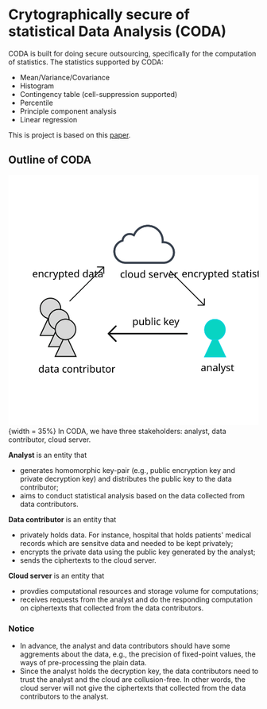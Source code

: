 Crytographically secure of statistical Data Analysis (CODA)
==
CODA is built for doing secure outsourcing, specifically for the computation of statistics.
The statistics supported by CODA:

* Mean/Variance/Covariance
* Histogram
* Contingency table (cell-suppression supported)
* Percentile
* Principle component analysis
* Linear regression

This is project is based on this [paper](https://www.internetsociety.org/doc/using-fully-homomorphic-encryption-statistical-analysis-categorical-ordinal-and-numerical-data).

## Outline of CODA
![coda-outline](coda-outline.svg){width  = 35%}
In CODA, we have three stakeholders: analyst, data contributor, cloud server.

**Analyst** is an entity that

* generates homomorphic key-pair (e.g., public encryption key and private decryption key) and distributes the public key to the data contributor;
* aims to conduct statistical analysis based on the data collected from data contributors.

**Data contributor** is an entity that

* privately holds data. For instance, hospital that holds patients' medical records which are sensitve data and needed to be kept privately;
* encrypts the private data using the public key generated by the analyst;
* sends the ciphertexts to the cloud server.

**Cloud server** is an entity that

* provdies computational resources and storage volume for computations;
* receives requests from the analyst and do the responding computation on ciphertexts that collected from the data contributors.

### Notice

* In advance, the analyst and data contributors should have some aggrements about the data, e.g., the precision of fixed-point values, 
    the ways of pre-processing the plain data.
* Since the analyst holds the decryption key, the data contributors need to trust the analyst and the cloud are collusion-free. In other words,
    the cloud server will not give the ciphertexts that collected from the data contributors to the analyst.
